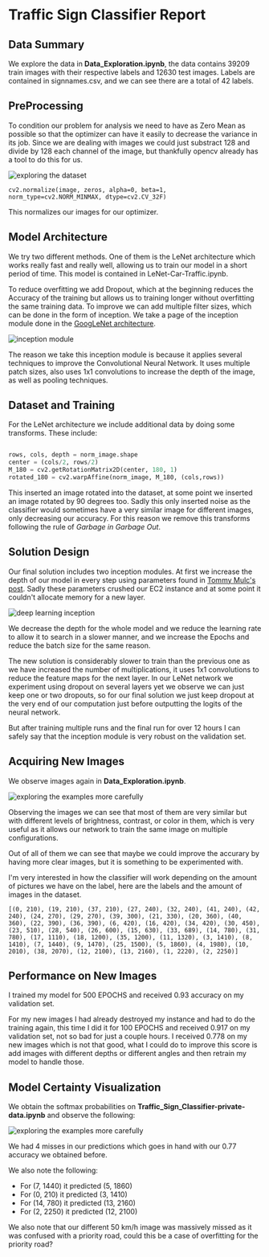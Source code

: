 # Traffic Sign Classifier Report

## Data Summary

We explore the data in **Data_Exploration.ipynb**, the data contains 39209 train images with their respective labels and 12630 test images. Labels are contained in signnames.csv, and we can see there are a total of 42 labels. 
    
## PreProcessing

To condition our problem for analysis we need to have as Zero Mean as possible so that the optimizer can have it easily to decrease the variance in its job. Since we are dealing with images we could just substract 128 and divide by 128 each channel of the image, but thankfully opencv already has a tool to do this for us.

![exploring the dataset](./label-examples.png)

`cv2.normalize(image, zeros, alpha=0, beta=1, norm_type=cv2.NORM_MINMAX, dtype=cv2.CV_32F)`

This normalizes our images for our optimizer. 

## Model Architecture
   
   
We try two different methods. One of them is the LeNet architecture which works really fast and really well, allowing us to train our model in a short period of time. This model is contained in LeNet-Car-Traffic.ipynb. 

To reduce overfitting we add Dropout, which at the beginning reduces the Accuracy of the training but allows us to training longer without overfitting the same training data. To improve we can add multiple filter sizes, which can be done in the form of inception. We take a page of the inception module done in the <a href="https://www.cs.unc.edu/~wliu/papers/GoogLeNet.pdf">GoogLeNet architecture</a>.

![inception module](./inception.png)

The reason we take this inception module is because it applies several techniques to improve the Convolutional Neural Network. It uses multiple patch sizes, also uses 1x1 convolutions to increase the depth of the image, as well as pooling techniques.

## Dataset and Training

For the LeNet architecture we include additional data by doing some transforms. These include:

```python

rows, cols, depth = norm_image.shape
center = (cols/2, rows/2)
M_180 = cv2.getRotationMatrix2D(center, 180, 1)
rotated_180 = cv2.warpAffine(norm_image, M_180, (cols,rows))

```

This inserted an image rotated into the dataset, at some point we inserted an image rotated by 90 degrees too. Sadly this only inserted noise as the classifier would sometimes have a very similar image for different images, only decreasing our accuracy. For this reason we remove this transforms following the rule of *Garbage in Garbage Out*.

## Solution Design

Our final solution includes two inception modules. At first we increase the depth of our model in every step using parameters found in [Tommy Mulc's post](https://hackathonprojects.wordpress.com/2016/09/25/inception-modules-explained-and-implemented/). Sadly these parameters crushed our EC2 instance and at some point it couldn't allocate memory for a new layer.

![deep learning inception](./deep-learning.png)

We decrease the depth for the whole model and we reduce the learning rate to allow it to search in a slower manner, and we increase the Epochs and reduce the batch size for the same reason. 

The new solution is considerably slower to train than the previous one as we have increased the number of multiplications, it uses 1x1 convolutions to reduce the feature maps for the next layer. In our LeNet network we experiment using dropout on several layers yet we observe we can just keep one or two dropouts, so for our final solution we just keep dropout at the very end of our computation just before outputting the logits of the neural network.

But after training multiple runs and the final run for over 12 hours I can safely say that the inception module is very robust on the validation set. 

## Acquiring New Images

We observe images again in **Data_Exploration.ipynb**. 

![exploring the examples more carefully](./label-exploration.png)

Observing the images we can see that most of them are very similar but with different levels of brightness, contrast, or color in them, which is very useful as it allows our network to train the same image on multiple configurations. 

Out of all of them we can see that maybe we could improve the accurary by having more clear images, but it is something to be experimented with.

I'm very interested in how the classifier will work depending on the amount of pictures we have on the label, here are the labels and the amount of images in the dataset.

`[(0, 210), (19, 210), (37, 210), (27, 240), (32, 240), (41, 240), (42, 240), (24, 270), (29, 270), (39, 300), (21, 330), (20, 360), (40, 360), (22, 390), (36, 390), (6, 420), (16, 420), (34, 420), (30, 450), (23, 510), (28, 540), (26, 600), (15, 630), (33, 689), (14, 780), (31, 780), (17, 1110), (18, 1200), (35, 1200), (11, 1320), (3, 1410), (8, 1410), (7, 1440), (9, 1470), (25, 1500), (5, 1860), (4, 1980), (10, 2010), (38, 2070), (12, 2100), (13, 2160), (1, 2220), (2, 2250)]`



## Performance on New Images

I trained my model for 500 EPOCHS and received 0.93 accuracy on my validation set. 

For my new images I had already destroyed my instance and had to do the training again, this time I did it for 100 EPOCHS and received 0.917 on my validation set, not so bad for just a couple hours. I received 0.778 on my new images which is not that good, what I could do to improve this score is add images with different depths or different angles and then retrain my model to handle those. 


## Model Certainty Visualization

We obtain the softmax probabilities on **Traffic_Sign_Classifier-private-data.ipynb** and observe the following:

![exploring the examples more carefully](./predictions.png)

We had 4 misses in our predictions which goes in hand with our 0.77 accuracy we obtained before.

We also note the following:

 - For (7, 1440) it predicted (5, 1860)
 - For (0, 210) it predicted (3, 1410)
 - For (14, 780) it predicted (13, 2160)
 - For (2, 2250) it predicted (12, 2100)
 
We also note that our different 50 km/h image was massively missed as it was confused with a priority road, could this be a case of overfitting for the priority road?
